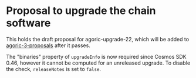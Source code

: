 # Proposal to upgrade the chain software

This holds the draft proposal for agoric-upgrade-22, which will be added to
[agoric-3-proposals](https://github.com/Agoric/agoric-3-proposals) after it
passes.

The "binaries" property of `upgradeInfo` is now required since Cosmos SDK 0.46,
however it cannot be computed for an unreleased upgrade. To disable the check,
`releaseNotes` is set to `false`.
